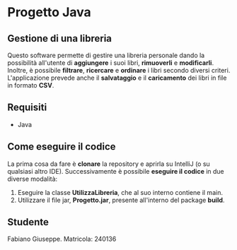 # Progetto Java

## Gestione di una libreria

Questo software permette di gestire una libreria personale dando la possibilità all'utente
di **aggiungere** i suoi libri, **rimuoverli** e **modificarli**. Inoltre, è possibile **filtrare**, **ricercare** e **ordinare** i libri secondo diversi criteri. L'applicazione prevede anche il **salvataggio** e il **caricamento** dei libri in  file in formato **CSV**.

## Requisiti

- Java 

## Come eseguire il codice

La prima cosa da fare è **clonare** la repository e aprirla su IntelliJ (o su qualsiasi altro IDE). Successivamente è possibile **eseguire il codice** in due diverse modalità:
1. Eseguire la classe **UtilizzaLibreria**, che al suo interno contiene il main.
2. Utilizzare il file jar, **Progetto.jar**, presente all'interno del package **build**.

## Studente

Fabiano Giuseppe.
Matricola: 240136


